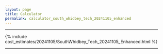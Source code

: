 ```yaml
---
layout: page
title: Calculator
permalink: calculator_south_whidbey_tech_20241105_enhanced
---
```


___

{% include cost_estimates/20241105/SouthWhidbey_Tech_20241105_Enhanced.html %}

___

